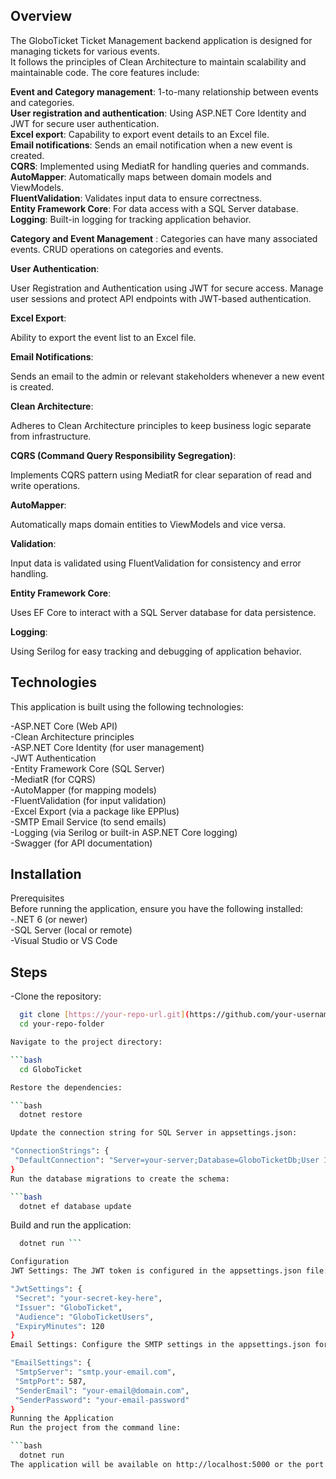 ## Overview
The GloboTicket Ticket Management backend application is designed for managing tickets for various events.  
It follows the principles of Clean Architecture to maintain scalability and maintainable code. The core features include:  

**Event and Category management**: 1-to-many relationship between events and categories.  
**User registration and authentication**: Using ASP.NET Core Identity and JWT for secure user authentication.  
**Excel export**: Capability to export event details to an Excel file.  
**Email notifications**: Sends an email notification when a new event is created.  
**CQRS**: Implemented using MediatR for handling queries and commands.  
**AutoMapper**: Automatically maps between domain models and ViewModels.  
**FluentValidation**: Validates input data to ensure correctness.   
**Entity Framework Core**: For data access with a SQL Server database.  
**Logging**: Built-in logging for tracking application behavior.  

**Category and Event Management** :
Categories can have many associated events.
CRUD operations on categories and events.  

**User Authentication**:

User Registration and Authentication using JWT for secure access.
Manage user sessions and protect API endpoints with JWT-based authentication.  

**Excel Export**:

Ability to export the event list to an Excel file.  

**Email Notifications**:

Sends an email to the admin or relevant stakeholders whenever a new event is created.  

**Clean Architecture**:

Adheres to Clean Architecture principles to keep business logic separate from infrastructure.  

**CQRS (Command Query Responsibility Segregation)**:

Implements CQRS pattern using MediatR for clear separation of read and write operations.  

**AutoMapper**:

Automatically maps domain entities to ViewModels and vice versa.  

**Validation**:

Input data is validated using FluentValidation for consistency and error handling.  

**Entity Framework Core**:

Uses EF Core to interact with a SQL Server database for data persistence.  

**Logging**:

Using Serilog for easy tracking and debugging of application behavior.  

## Technologies  
This application is built using the following technologies:  

-ASP.NET Core (Web API)  
-Clean Architecture principles  
-ASP.NET Core Identity (for user management)  
-JWT Authentication  
-Entity Framework Core (SQL Server)  
-MediatR (for CQRS)   
-AutoMapper (for mapping models)  
-FluentValidation (for input validation)  
-Excel Export (via a package like EPPlus)  
-SMTP Email Service (to send emails)  
-Logging (via Serilog or built-in ASP.NET Core logging)  
-Swagger (for API documentation)  

## Installation
Prerequisites  
Before running the application, ensure you have the following installed:  
-.NET 6 (or newer)  
-SQL Server (local or remote)  
-Visual Studio or VS Code  

## Steps  
-Clone the repository:  

 ```bash
   git clone [https://your-repo-url.git](https://github.com/your-username/GloboTicket.git)
   cd your-repo-folder

Navigate to the project directory:

 ```bash
   cd GloboTicket

Restore the dependencies:

 ```bash
   dotnet restore

Update the connection string for SQL Server in appsettings.json:

"ConnectionStrings": {
  "DefaultConnection": "Server=your-server;Database=GloboTicketDb;User Id=your-username;Password=your-password;"
}
Run the database migrations to create the schema:

 ```bash
   dotnet ef database update
```
Build and run the application:

 ```bash
   dotnet run ```

Configuration  
JWT Settings: The JWT token is configured in the appsettings.json file:

"JwtSettings": {
  "Secret": "your-secret-key-here",
  "Issuer": "GloboTicket",
  "Audience": "GloboTicketUsers",
  "ExpiryMinutes": 120
}
Email Settings: Configure the SMTP settings in the appsettings.json for email notifications:  

"EmailSettings": {
  "SmtpServer": "smtp.your-email.com",
  "SmtpPort": 587,
  "SenderEmail": "your-email@domain.com",
  "SenderPassword": "your-email-password"
}
Running the Application  
Run the project from the command line:

 ```bash
   dotnet run
The application will be available on http://localhost:5000 or the port you configure.
